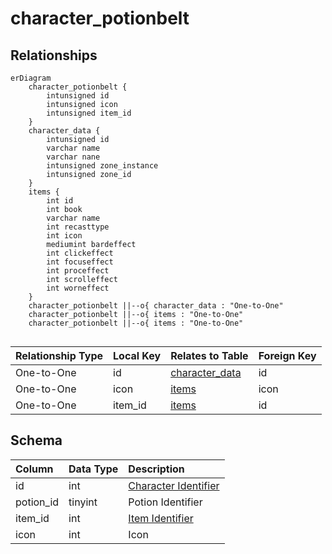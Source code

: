 # character_potionbelt

## Relationships

```mermaid
erDiagram
    character_potionbelt {
        intunsigned id
        intunsigned icon
        intunsigned item_id
    }
    character_data {
        intunsigned id
        varchar name
        varchar nane
        intunsigned zone_instance
        intunsigned zone_id
    }
    items {
        int id
        int book
        varchar name
        int recasttype
        int icon
        mediumint bardeffect
        int clickeffect
        int focuseffect
        int proceffect
        int scrolleffect
        int worneffect
    }
    character_potionbelt ||--o{ character_data : "One-to-One"
    character_potionbelt ||--o{ items : "One-to-One"
    character_potionbelt ||--o{ items : "One-to-One"


```


| Relationship Type | Local Key | Relates to Table | Foreign Key |
| :--- | :--- | :--- | :--- |
| One-to-One | id | [character_data](../../schema/characters/character_data.md) | id |
| One-to-One | icon | [items](../../schema/items/items.md) | icon |
| One-to-One | item_id | [items](../../schema/items/items.md) | id |


## Schema

| Column | Data Type | Description |
| :--- | :--- | :--- |
| id | int | [Character Identifier](character_data.md) |
| potion_id | tinyint | Potion Identifier |
| item_id | int | [Item Identifier](../../schema/items/items.md) |
| icon | int | Icon |

